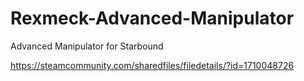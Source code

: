 # Rexmeck-Advanced-Manipulator
Advanced Manipulator for Starbound

https://steamcommunity.com/sharedfiles/filedetails/?id=1710048726
